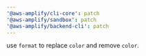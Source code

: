 ```yaml
---
'@aws-amplify/cli-core': patch
'@aws-amplify/sandbox': patch
'@aws-amplify/backend-cli': patch
---
```


use `format` to replace `color` and remove `color`.
